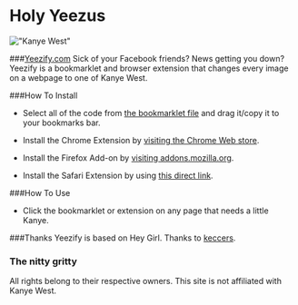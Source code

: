 # Holy Yeezus
!["Kanye West"](http://i.imgur.com/930hKlr.png "I'mma let you finish, but Yeezify is the best extension of all time")

###[Yeezify.com](http://yeezify.com)
Sick of your Facebook friends? News getting you down?
Yeezify is a bookmarklet and browser extension that changes every image on a webpage to one of Kanye West.

###How To Install
* Select all of the code from [the bookmarklet file](https://github.com/terkelg/yeezify/blob/master/bookmarklet.js) and drag it/copy it to your bookmarks bar.

* Install the Chrome Extension by [visiting the Chrome Web store](https://chrome.google.com/webstore/detail/yeezify/bnhjledfkllachkdaphpcdbmdnkaahjj).

* Install the Firefox Add-on by [visiting addons.mozilla.org](https://addons.mozilla.org/en-US/firefox/addon/yeezify/).

* Install the Safari Extension by using [this direct link](http://yeezify.com/plugin/yeezify.safariextz).

###How To Use
* Click the bookmarklet or extension on any page that needs a little Kanye.

###Thanks
Yeezify is based on Hey Girl.
Thanks to [keccers](https://github.com/keccers "keccers").

### The nitty gritty
All rights belong to their respective owners.
This site is not affiliated with Kanye West.
